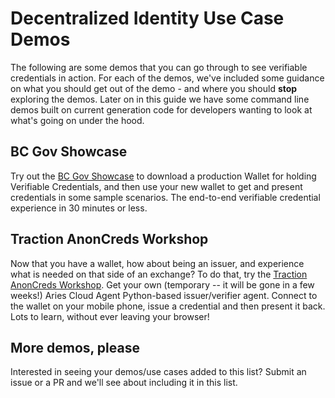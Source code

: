 # Decentralized Identity Use Case Demos

The following are some demos that you can go through to see verifiable credentials in action. For each of the demos, we've included some guidance on what you should get out of the demo - and where you should **stop** exploring the demos. Later on in this guide we have some command line demos built on current generation code for developers wanting to look at what's going on under the hood.

## BC Gov Showcase

Try out the [BC Gov Showcase] to download a production Wallet for holding Verifiable Credentials,
and then use your new wallet to get and present credentials in some sample scenarios. The end-to-end
verifiable credential experience in 30 minutes or less.

[BC Gov Showcase]: https://digital.gov.bc.ca/digital-trust/showcase/

## Traction AnonCreds Workshop

Now that you have a wallet, how about being an issuer, and experience what is needed on that side of an exchange?
To do that, try the [Traction AnonCreds Workshop]. Get your own (temporary -- it will be gone in a few weeks!)
Aries Cloud Agent Python-based issuer/verifier agent. Connect to the wallet on your mobile phone, issue a credential
and then present it back. Lots to learn, without ever leaving your browser!

[Traction AnonCreds Workshop]: https://github.com/bcgov/traction/blob/0.12.2rc1/docs/traction-anoncreds-workshop.md

## More demos, please

Interested in seeing your demos/use cases added to this list? Submit an issue or a PR and we'll see about
including it in this list.
